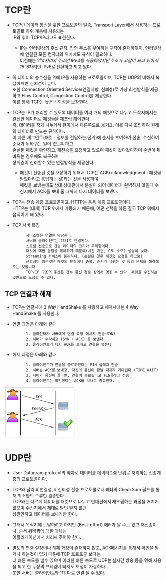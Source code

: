 # TCP란

- TCP란 데이터 통신을 위한 프로토콜의 일종, Transport Layer에서 사용하는 프로토콜로 하위 계층에 사용되는<br>
 IP와 엮어 TCP/IP라고도 표현한다.<br>
    - IP는 인터넷상의 주소 규칙. 집의 주소를 부여하는 규칙이 존재하듯이, 인터넷상에 연결된 모든 컴퓨터의 위치에도 규칙이 필요하다.<br>
    이전에는 2⁸*4자리의 주소인 IPv4를 사용하였지만 주소가 고갈이 되고 있어서 16⁴*8자리인 IPv6로 전환하고 되고 있다.
    
- 즉 데이터의 송수신을 위해 IP를 사용하는 프로토콜이며, TCP는 UDP의 비해서 복잡하지만 신뢰성이 높다.<br>
 또한 Connection Oriented Service(연결지향, 신뢰성)로 가상 회선방식을 제공하고 Flow Control, Congestion Control를 제공한다.<br>
 이를 통해 TCP는 높은 신뢰성을 보장한다.
 
- TCP는 IP가 처리할 수 있도록 데이터를 여러 개의 패킷으로 나누고 도착지에서는 완전한 데이터로 패킷들을 재조립 해야한다.<br>
즉, 데이터를 작게 나누어서 한쪽에서 다른쪽으로 옮기고, 이를 다시 조립하여 원래의 데이터로 만드는 규칙이다.<br> 
이 자른 세그먼트(패킷 - 정보를 전달하는 단위)에 순서를 부여하여 전송, 수신하여 순서가 뒤바뀌는 일이 없도록 하고<br>
손실된 패킷을 확인하고, 재전송을 요청하고 있으며 패킷이 왔다갔다하며 순번이 뒤바뀌는 경우에도 복구하여<br>
상위층이 신뢰할수 있는 연결방식을 제공한다.
    - 패킷이 전송된 것을 보장하기 위해서 TCP는 ACK(acknowledgment : 패킷을 받았다라고 응답하는 것)라는 것을 사용하여<br>
     패킷을 보냈는데도 상대 상대편에서 분실이 되어 데이터가 완벽하지 않을때 수신지에서 ACK를 보내 줄 때까지 다시 데이터를 보낸다.

- TCP는 전송 계층 프로토콜이고, HTTP는 응용 계층 프로토콜이다. <br>
HTTP는 (대개) TCP 위에서 가동되기 때문에, 어떤 선택을 하든 결국 TCP 위에서 움직이게 돼 있다.



- TCP 서버 특징


            서버소켓은 연결만 담당한다.
            서버와 클라이언트는 1대1로 연결된다.
            스트림 전송으로 전송 데이터의 크기가 무제한이다.
            패킷에 대한 응답을 해야하기 때문에(시간 지연, CPU 소모) 성능이 낮다.
            Streaming 서비스에 불리하다. (손실된 경우 재전송 요청을 하므로)
            신뢰성이 있는것은 패킷의 분실이나 중복, 순서가 바뀌는 것 등의 문제를 해결해 주는 것입니다
            TCP/IP 구조의 통신은 전부 통신 경로 상에서 엿볼 수 있다. 패킷을 수집하는 것만으로 도청할 수 있다.

## TCP 연결과 해제

- TCP는 연결시에 3 Way HandShake 를 사용하고 해제시에는 4 Way HandShake 를 사용한다.

- 연결 과정은 아래와 같다


            1. 클라인터가 서버에게 연결 요청 메시지 전송(SYN)
            2. 서버가 수락하고 (SYN + ACK) 를 보낸다
            3. 클라이언트가 다시 ACK를 보내고 연결을 맺는다

- 해제 과정은 아래와 같다

            
            1. 클라이언트가 연결을 종료하겠다는 FIN 플래그 전송
            2. 서버는 ACK를 보내고, 자신의 통신이 끝날 때까지 기다린다.(TIME_WAIT)
            3. 서버가 통신이 끝나면, 연결이 종료됬다고 FIN플래그 전송
            4. 클라이언트는 확인했다는 ACK를 보내고 종료한다.

![213D0D44586CAA8C0D](../../images/213D0D44586CAA8C0D.png.png)




# UDP란

- User Datagram protocol의 약자로 데이터를 데이터그램 단위로 처리하는 전송계층의 프로토콜이다.
- TCP와 달리 비연결성, 비신뢰성 전송 프로토콜로서 헤더의 CheckSum 필드를 통해 최소한의 오류만 검출한다.<br>
TCP와는 다르게 데이터를 패킷으로 나누고 반대편에서 재조립하는 과정을 거치지 않으며 수신지에서 제대로 받던 받지 않던<br>
상관안하고 데이터를 보내기만 한다.

- 그래서 목적지에 도달하려고 하지만 (Best-effort) 에러가 날 수도 있고 재전송이나, 순서 뒤바뀜에 대한 대체는<br>
어플리케이션에서 처리해 주어야 한다.

- 별도의 연결 설정이나 해제 과정이 존재하지 않고, ACK메시지를 통해서 확인을 받거나 하는것이 없기 때문에 TCP 프로토콜 보다는<br>
더 빠른 속도를 낼수 있으며 이러한 빠른 속도로 UDP는 실시간 방송 등을 위해 사용을 되고 한 두장의 프레임이 빠저도 보정이 가능하다.<br>
또한 서버는 클라이언트와 1대 다로 연결 될 수 있다.

